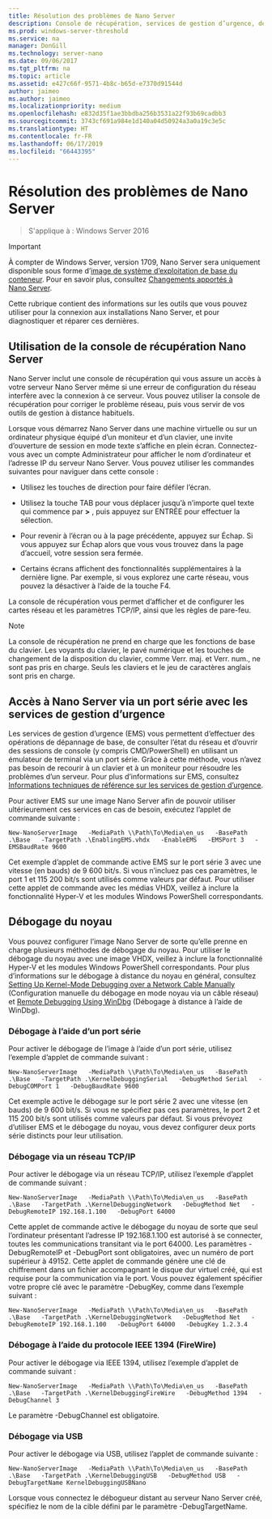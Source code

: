 ```yaml
---
title: Résolution des problèmes de Nano Server
description: Console de récupération, services de gestion d’urgence, débogage du noyau
ms.prod: windows-server-threshold
ms.service: na
manager: DonGill
ms.technology: server-nano
ms.date: 09/06/2017
ms.tgt_pltfrm: na
ms.topic: article
ms.assetid: e427c66f-9571-4b8c-b65d-e7370d91544d
author: jaimeo
ms.author: jaimeo
ms.localizationpriority: medium
ms.openlocfilehash: e832d35f1ae3bbdba256b3531a22f93b69cadbb3
ms.sourcegitcommit: 3743cf691a984e1d140a04d50924a3a0a19c3e5c
ms.translationtype: HT
ms.contentlocale: fr-FR
ms.lasthandoff: 06/17/2019
ms.locfileid: "66443395"
---
```

# <a name="troubleshooting-nano-server"></a>Résolution des problèmes de Nano Server

>S'applique à : Windows Server 2016

> [!IMPORTANT]
> À compter de Windows Server, version 1709, Nano Server sera uniquement disponible sous forme d’[image de système d’exploitation de base du conteneur](/virtualization/windowscontainers/quick-start/using-insider-container-images#install-base-container-image). Pour en savoir plus, consultez [Changements apportés à Nano Server](nano-in-semi-annual-channel.md). 

Cette rubrique contient des informations sur les outils que vous pouvez utiliser pour la connexion aux installations Nano Server, et pour diagnostiquer et réparer ces dernières.  
  
## <a name="using-the-nano-server-recovery-console"></a>Utilisation de la console de récupération Nano Server 
 
Nano Server inclut une console de récupération qui vous assure un accès à votre serveur Nano Server même si une erreur de configuration du réseau interfère avec la connexion à ce serveur. Vous pouvez utiliser la console de récupération pour corriger le problème réseau, puis vous servir de vos outils de gestion à distance habituels.  
  
Lorsque vous démarrez Nano Server dans une machine virtuelle ou sur un ordinateur physique équipé d’un moniteur et d’un clavier, une invite d’ouverture de session en mode texte s’affiche en plein écran. Connectez-vous avec un compte Administrateur pour afficher le nom d’ordinateur et l’adresse IP du serveur Nano Server. Vous pouvez utiliser les commandes suivantes pour naviguer dans cette console :  
  
-   Utilisez les touches de direction pour faire défiler l’écran.  
  
-   Utilisez la touche TAB pour vous déplacer jusqu’à n’importe quel texte qui commence par **>** , puis appuyez sur ENTRÉE pour effectuer la sélection.  
  
-   Pour revenir à l’écran ou à la page précédente, appuyez sur Échap. Si vous appuyez sur Échap alors que vous vous trouvez dans la page d’accueil, votre session sera fermée.  
  
-   Certains écrans affichent des fonctionnalités supplémentaires à la dernière ligne. Par exemple, si vous explorez une carte réseau, vous pouvez la désactiver à l’aide de la touche F4.  
  
La console de récupération vous permet d’afficher et de configurer les cartes réseau et les paramètres TCP/IP, ainsi que les règles de pare-feu.
> [!NOTE]
> La console de récupération ne prend en charge que les fonctions de base du clavier. Les voyants du clavier, le pavé numérique et les touches de changement de la disposition du clavier, comme Verr. maj. et Verr. num., ne sont pas pris en charge. Seuls les claviers et le jeu de caractères anglais sont pris en charge.

## <a name="accessing-nano-server-over-a-serial-port-with-emergency-management-services"></a>Accès à Nano Server via un port série avec les services de gestion d’urgence  
Les services de gestion d’urgence (EMS) vous permettent d’effectuer des opérations de dépannage de base, de consulter l’état du réseau et d’ouvrir des sessions de console (y compris CMD/PowerShell) en utilisant un émulateur de terminal via un port série. Grâce à cette méthode, vous n’avez pas besoin de recourir à un clavier et à un moniteur pour résoudre les problèmes d’un serveur. Pour plus d’informations sur EMS, consultez [Informations techniques de référence sur les services de gestion d’urgence](https://technet.microsoft.com/library/cc784411(v=ws.10).aspx).

Pour activer EMS sur une image Nano Server afin de pouvoir utiliser ultérieurement ces services en cas de besoin, exécutez l’applet de commande suivante :  
  
`New-NanoServerImage   -MediaPath \\Path\To\Media\en_us   -BasePath .\Base   -TargetPath .\EnablingEMS.vhdx   -EnableEMS   -EMSPort 3   -EMSBaudRate 9600`  
  
Cet exemple d’applet de commande active EMS sur le port série 3 avec une vitesse (en bauds) de 9 600 bit/s. Si vous n’incluez pas ces paramètres, le port 1 et 115 200 bit/s sont utilisés comme valeurs par défaut. Pour utiliser cette applet de commande avec les médias VHDX, veillez à inclure la fonctionnalité Hyper-V et les modules Windows PowerShell correspondants.

## <a name="kernel-debugging"></a>Débogage du noyau  
Vous pouvez configurer l’image Nano Server de sorte qu’elle prenne en charge plusieurs méthodes de débogage du noyau. Pour utiliser le débogage du noyau avec une image VHDX, veillez à inclure la fonctionnalité Hyper-V et les modules Windows PowerShell correspondants. Pour plus d’informations sur le débogage à distance du noyau en général, consultez [Setting Up Kernel-Mode Debugging over a Network Cable Manually](https://msdn.microsoft.com/library/windows/hardware/hh439346%28v=vs.85%29.aspx) (Configuration manuelle du débogage en mode noyau via un câble réseau) et [Remote Debugging Using WinDbg](https://msdn.microsoft.com/library/windows/hardware/hh451173%28v=vs.85%29.aspx) (Débogage à distance à l’aide de WinDbg).  
  
### <a name="debugging-using-a-serial-port"></a>Débogage à l’aide d’un port série  
Pour activer le débogage de l’image à l’aide d’un port série, utilisez l’exemple d’applet de commande suivant :  
  
`New-NanoServerImage   -MediaPath \\Path\To\Media\en_us   -BasePath .\Base   -TargetPath .\KernelDebuggingSerial   -DebugMethod Serial   -DebugCOMPort 1   -DebugBaudRate 9600`  
  
Cet exemple active le débogage sur le port série 2 avec une vitesse (en bauds) de 9 600 bit/s. Si vous ne spécifiez pas ces paramètres, le port 2 et 115 200 bit/s sont utilisés comme valeurs par défaut. Si vous prévoyez d’utiliser EMS et le débogage du noyau, vous devez configurer deux ports série distincts pour leur utilisation.  
  
### <a name="debugging-over-a-tcpip-network"></a>Débogage via un réseau TCP/IP  
Pour activer le débogage via un réseau TCP/IP, utilisez l’exemple d’applet de commande suivant :  
  
`New-NanoServerImage   -MediaPath \\Path\To\Media\en_us   -BasePath .\Base   -TargetPath .\KernelDebuggingNetwork   -DebugMethod Net   -DebugRemoteIP 192.168.1.100   -DebugPort 64000`  
  
Cette applet de commande active le débogage du noyau de sorte que seul l’ordinateur présentant l’adresse IP 192.168.1.100 est autorisé à se connecter, toutes les communications transitant via le port 64000. Les paramètres -DebugRemoteIP et -DebugPort sont obligatoires, avec un numéro de port supérieur à 49152. Cette applet de commande génère une clé de chiffrement dans un fichier accompagnant le disque dur virtuel créé, qui est requise pour la communication via le port. Vous pouvez également spécifier votre propre clé avec le paramètre -DebugKey, comme dans l’exemple suivant :  
  
`New-NanoServerImage   -MediaPath \\Path\To\Media\en_us   -BasePath .\Base   -TargetPath .\KernelDebuggingNetwork   -DebugMethod Net   -DebugRemoteIP 192.168.1.100   -DebugPort 64000   -DebugKey 1.2.3.4`  
  
### <a name="debugging-using-the-ieee1394-protocol-firewire"></a>Débogage à l’aide du protocole IEEE 1394 (FireWire)  
Pour activer le débogage via IEEE 1394, utilisez l’exemple d’applet de commande suivant :  
  
`New-NanoServerImage   -MediaPath \\Path\To\Media\en_us   -BasePath .\Base   -TargetPath .\KernelDebuggingFireWire   -DebugMethod 1394   -DebugChannel 3`  
  
Le paramètre -DebugChannel est obligatoire.  
  
### <a name="debugging-using-usb"></a>Débogage via USB  
Pour activer le débogage via USB, utilisez l’applet de commande suivante :  
  
`New-NanoServerImage   -MediaPath \\Path\To\Media\en_us   -BasePath .\Base   -TargetPath .\KernelDebuggingUSB   -DebugMethod USB   -DebugTargetName KernelDebuggingUSBNano`  
  
Lorsque vous connectez le débogueur distant au serveur Nano Server créé, spécifiez le nom de la cible défini par le paramètre -DebugTargetName.    